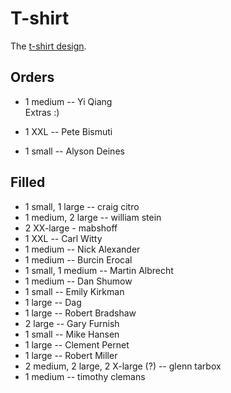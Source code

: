 

# T-shirt

The <a class="http" href="http://sage.math.washington.edu/home/malb/graphics/dev1_t-shirt/">t-shirt design</a>. 


## Orders

* 1 medium -- Yi Qiang  
Extras :) 

* 1 XXL -- Pete Bismuti 
* 1 small -- Alyson Deines 

## Filled

* 1 small, 1 large -- craig citro 
* 1 medium, 2 large -- william stein 
* 2 XX-large - mabshoff 
* 1 XXL -- Carl Witty 
* 1 medium -- Nick Alexander 
* 1 medium -- Burcin Erocal 
* 1 small, 1 medium -- Martin Albrecht 
* 1 medium -- Dan Shumow 
* 1 small -- Emily Kirkman 
* 1 large -- Dag 
* 1 large -- Robert Bradshaw 
* 2 large -- Gary Furnish 
* 1 small -- Mike Hansen 
* 1 large -- Clement Pernet 
* 1 large -- Robert Miller 
* 2 medium, 2 large, 2 X-large (?) -- glenn tarbox 
* 1 medium -- timothy clemans 